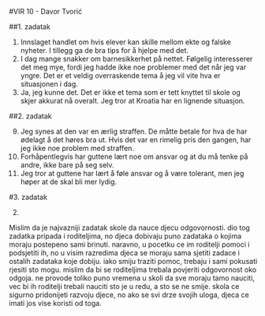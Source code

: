 #VIR 10 - Davor Tvorić

##1. zadatak

1. Innslaget handlet om hvis elever kan skille mellom ekte og falske nyheter. I tillegg ga de bra tips for å hjelpe med det.
2. I dag mange snakker om barnesikkerhet på nettet. Følgelig interesserer det meg mye, fordi jeg hadde ikke noe problemer med det når jeg var yngre. Det er et veldig overraskende tema å jeg vil vite hva er situasjonen i dag.
3. Ja, jeg kunne det. Det er ikke et tema som er tett knyttet til skole og skjer akkurat nå overalt. Jeg tror at Kroatia har en lignende situasjon.

##2. zadatak

9. Jeg synes at den var en ærlig straffen. De måtte betale for hva de har ødelagt å det høres bra ut. Hvis det var en rimelig pris den gangen, har jeg ikke noe problem med straffen.
10. Forhåpentlegvis har guttene lært noe om ansvar og at du må tenke på andre, ikke bare på seg selv.
11. Jeg tror at guttene har lært å føle ansvar og å være tolerant, men jeg høper at de skal bli mer lydig.

#3. zadatak

2. 
Mislim da je najvazniji zadatak skole da nauce djecu odgovornosti. dio tog zadatka pripada i roditeljima, no djeca dobivaju puno zadataka o kojima moraju postepeno sami brinuti. naravno, u pocetku ce im roditelji pomoci i podsjetiti ih, no u visim razredima djeca se moraju sama sjetiti zadace i ostalih zadataka koje dobiju. iako smiju traziti pomoc, trebaju i sami pokusati rjesiti sto mogu. mislim da bi se roditeljima trebala povjeriti odgovornost oko odgoja. ne provode toliko puno vremena u skoli da sve moraju tamo nauciti, vec bi ih roditelji trebali nauciti sto je u redu, a sto se ne smije. skola ce sigurno pridonijeti razvoju djece, no ako se svi drze svojih uloga, djeca ce imati jos vise koristi od toga.